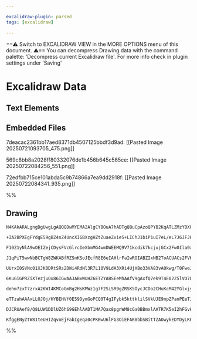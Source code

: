 ```yaml
---

excalidraw-plugin: parsed
tags: [excalidraw]

---
```

==⚠  Switch to EXCALIDRAW VIEW in the MORE OPTIONS menu of this document. ⚠== You can decompress Drawing data with the command palette: 'Decompress current Excalidraw file'. For more info check in plugin settings under 'Saving'


# Excalidraw Data

## Text Elements
## Embedded Files
7deacac2361bb17aed8371db4507125bbdf3d9ad: [[Pasted Image 20250721093705_475.png]]

569c8bb8a2028ff80332076de1b456b645c565ce: [[Pasted Image 20250722084256_551.png]]

72edfbb715ce101abda5c9b74866a7ea9dd2918f: [[Pasted Image 20250722084341_935.png]]

%%
## Drawing
```compressed-json
N4KAkARALgngDgUwgLgAQQQDwMYEMA2AlgCYBOuA7hADTgQBuCpAzoQPYB2KqATLZMzYBXUtiRoIACyhQ4zZAHoFAc0JRJQgEYA6bGwC2CgF7N6hbEcK4OCtptbErHALRY8RMpWdx8Q1TdIEfARcZgRmBShcZQUebQBGAGZtAAYaOiCEfQQOKGZuAG1wMFAwMogSbgx9ZgAVfVqAVQAOAEE4DgAzbAA1TpTieOZ4gGF0sshYRCrCfWikfnLMbmdE

+IA2BPXEgFYdgE59gBZ4nZ4UncXIGBXzgHZtZuaeZvieS+LIChJ1biP1uI7eL/eL7J6JFJHFL7D4TKQIQjKaTcRIQq4QazKYLcFLo5hQUhsADWCBGbHwbFIVQJ1mYcFwgVy43Kmlw2CJykJQg4xDJFKpEhpHDpDJyUGZkE6hHw+AAyrBsRJBB4JRB8YSSQB1H6Sbh8T5qgnEhDymCK9DKyrorlIjjhfJoeLotj07BqG6OlK4g2c4RwACSxAdqAKA

F10Z1yNlA9wOEIZejCDysFVcGlrcIeXbmMG4wmDWEEMQ9V71kcdik7kcjujGCx2Fw0Ila0xWJwAHKcMTcJIvQ6oxLrRPMAAimSgRe4nQIYXRmkzxAAosFsrlg2H0UI4MRcBPi467js1hcUvELof0UQOETY/H8Je2OzJ2hp/hZwWolAhMGIIgeUnlFVKVghjCQ7mIEI8GwHhB3iTRNHiO5cCLZpEjueJiE0ctKzeHZ4OITpEmIfZcGLPF3HEENPjA

J1qPiT5wwNbBCTgW8ZWKABfRZSnKSoJEcfR8E6eIAHlrFaIwROIABZIxNB2ToACUACs2FVKZKIqOZlAWA1ljQZwdmaVJEn2FInmBfZ1jBSEhwND1UCSFJtB4YFB2aI50PWL0PPRb5iF+NAjhhR4eDuNZmmOMFEhOGsDUkBEkXFNAeH2ZIeHWdC3lRC59juZp0Uxc1vThdVjT5SlqXIYV6UZcU5zZDkuR5CqBXQIURTqoDpTlBVNMtMiPw1BBtQC3

UUrxI0SVNc01XJK0DRtSRs2DWi4RdNl3R7L10V9LdA3XRi4UjXBo33VA83vA0kwg/T0FweJVWa4gVrYq7SoQZ9UCOHgjnBfK4rhOs20bXg7n1IHWwbTsOG7R1mguayK0SCHeNHccvtfd84XnbklxXMVDs3bddy+xCj1BRDUvuS8kxvNBLofJ9zqxhBJt3b8qj/RwOEAiNpQQUD0B2azsGaeDmlwc4Xk6ToEdRe51gguDy3WTQyx2bARc13TSoowo

6KuGiGPRZiXTezjuOu86IGwAAJABxWUHZ6ETZYABSEeMhAAfV9gAxfQ7ek9T4E02Z5lVO7DLuZzT0yxJXghQ9mlhcoHN7R4zIy5HKciwHyn8wLUGR7QYWTozrMOfZ0QSxFkRSszUms1KRdbqFmwNIrKJK8oypJVqqtpWqxVVVl2T2lryUqwVqs60f+ZlGb+vmwbSqmkadT1SbhuXqoBqe4RbXtHtnVdLbPV7yA9oDINCiO8oTrOt7E2TO6MR4Q+8

dehm7zxT7zrxA2KWI4KMCoGmBg2HsKMWz1g7F2SiSR9gZRSK5OycJCDo2CHuKcM42YGlxjyZcWRCb32JjuHBB4Kb7CpsgystNrwvwNBSZmuC3z4PXhzH83MALdRAjbcGRZOjwXQjrM88RcCaB3JrfYmgqzNHWOsXAdwQj7GIMQVK8RmidFVMwfWaAigTBokbeiEwH6QDNqxX+7EygcXAEdDEcA4DylJtwHi0AErZCqDuUgN5FgMEIAgCgAAhRqk9

eTTzahAAAxLLOJOj/HYBEHVf0E59DymGoPCQ0T4gIFybk5kttklilSVkUJE9npZPanPEeTJEnFNyKU/Q/sep7yVKvQpSTSApLSRk40o1i6oyKd0kpvSN5tItB0+pIzGlpMUkfZaJ9HTTJ6VkES59YDbV7sM1ZzTOBQH9qdaUDk047NGVkf2+zZSECMJRc4KzzkNCwFAVoRBlCgwgMETo9VihnNmVkFxpAXndLYBQBKpEmHlC6bsxcPJWggrBSEG2

DJCRUAef8/Q8LUW1DDlUZ6hS9GEhlAADT1MA7Qax8pgnWM8cGa0BBmxlAATR7K5eI2hFGvH7HcbY6F/FGDYAYNxECCBCB7i5GhOdLa/OhY8+Z38lnoHxf4zkJBrm3JLCq0gaqJxWJLlqkg0k2AQVhZI4ILM8EGoifyYVcJgnkhtqQZQrIAAUrk7jUF4IhT17rPXOR2AASlVIpBAyh4wMjxc63Abq0S8FjTBXEqB/VBulVChpUA+kknWVABsuY/6/

KfggENyZtW81teUHIZqvoEjFabIgeqa0cPKBwU6lFG3OiEFAK8bbSBitTZAOwykEDYDyLKFtcAjUmpbZoc1bDsaQDZDmxgtRBX4HLZMXFSpMgjqgabb8UADA4umNY965QWEkgtewiMhJ0nbpzZwOdTbID4FCC8ndy7V0W1seALidBgLhDcXYjiQA
```
%%